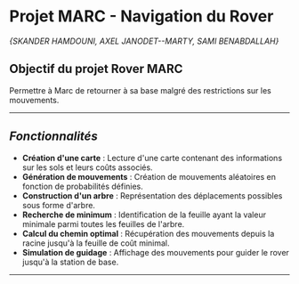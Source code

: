 # **Projet MARC - Navigation du Rover**
*{SKANDER HAMDOUNI, AXEL JANODET--MARTY, SAMI BENABDALLAH}*

## **Objectif du projet Rover MARC**
Permettre à Marc de retourner à sa base malgré des restrictions sur les mouvements.

---

## ***Fonctionnalités***

- **Création d'une carte** : Lecture d'une carte contenant des informations sur les sols et leurs coûts associés.
- **Génération de mouvements** : Création de mouvements aléatoires en fonction de probabilités définies.
- **Construction d'un arbre** : Représentation des déplacements possibles sous forme d'arbre.
- **Recherche de minimum** : Identification de la feuille ayant la valeur minimale parmi toutes les feuilles de l'arbre.
- **Calcul du chemin optimal** : Récupération des mouvements depuis la racine jusqu'à la feuille de coût minimal.
- **Simulation de guidage** : Affichage des mouvements pour guider le rover jusqu'à la station de base.

---


